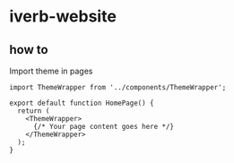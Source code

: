 # iverb-website

## how to

Import theme in pages

```tsx// pages/index.tsx
import ThemeWrapper from '../components/ThemeWrapper';

export default function HomePage() {
  return (
    <ThemeWrapper>
      {/* Your page content goes here */}
    </ThemeWrapper>
  );
}
```
